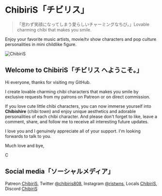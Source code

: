 # ChibiriS「チビリス」
>「思わず笑顔になってしまう愛らしいチャーミングなちび。」Lovable charming chibi that makes you smile. 

Enjoy your favorite music artists, movie/tv show characters and pop culture personalities in mini childlike figure.

![ChibiriS](https://pbs.twimg.com/media/Fef5dLCaAAAItKF?format=jpg&name=large)

## Welcome to ChibiriS「チビリス へようこそ。」

Hi everyone, thanks for visiting my GitHub.

I create lovable charming chibi characters that makes you smile by exclusive requests from my patrons on Patreon or on direct commission.

If you love cute little chibi characters, you can now immerse yourself into **Chibishire** (chibi town) and enjoy unique aesthetics and adorable personalities of each chibi character. And please don't forget to like, leave a  comment, share, and follow me to receive all interesting future updates.

I love you and I genuinely appreciate all of your support. I'm looking forwards to talk to you.

Much love and bye,

C

## Social media「ソーシャルメディア」

 Patreon [ChibiriS](https://patreon.com/chibiris),
 Twitter [@chibiris808](https://twitter.com/chibiris808),
 Instagram [@ristwns](https://www.instagram.com/chibiris808/), 
 Locals [ChibiriS](https://chibiris.locals.com/),
 Discord [ChibiriS](https://discord.gg/Aq3Xcr5Vwr)

<!--
**chibiris/chibiris** is a ✨ _special_ ✨ repository because its `README.md` (this file) appears on your GitHub profile.

Here are some ideas to get you started:

- 🔭 I’m currently working on ...
- 🌱 I’m currently learning ...
- 👯 I’m looking to collaborate on ...
- 🤔 I’m looking for help with ...
- 💬 Ask me about ...
- 📫 How to reach me: ...
- 😄 Pronouns: ...
- ⚡ Fun fact: ...
-->
